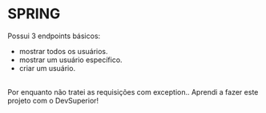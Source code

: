 # SPRING
Possui 3 endpoints básicos: 
- mostrar todos os usuários.
- mostrar um usuário específico.
- criar um usuário.
<br>
Por enquanto não tratei as requisições com exception..
Aprendi a fazer este projeto com o DevSuperior!
